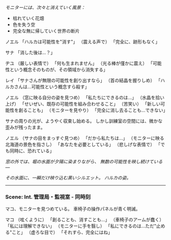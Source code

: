 
_モニターには、次々と消えていく風景：_
- 枯れていく花畑
- 色を失う空
- 完全な無に帰していく世界の断片

ノエル
「ハルカは可能性を"消す"」
（震える声で）
「完全に、跡形もなく」

サナ
「消した後は...？」

ヂユ
（厳しい表情で）
「何も生まれません」
（光る棒が僅かに震え）
「可能性という概念そのものが、その領域から消失する」

レイ
「サナさんが無限の可能性を創り出すなら」
（首の結晶を握りしめ）
「ハルカさんは...可能性という概念すら殺す」

ノエル
（窓に映る自分の姿を見つめ）
「私たちにできるのは...」
（水晶を拾い上げ）
「せいぜい、既存の可能性を組み合わせること」
（苦笑い）
「新しい可能性を創ることも」
（モニターを見やり）
「完全に消し去ることも...できない」

サナの周りの光が、ようやく収束し始める。
しかし訓練室の空間には、微かな歪みが残ったまま。

ノエル
（サナの目をまっすぐ見つめ）
「だから私たちは...」
（モニターに映る北海道の景色を指さし）
「あなたを必要としている」
（悲しげな表情で）
「でも同時に、恐れている」

_窓の外では、堀の水面が夕陽に染まりながら、_
_無数の可能性を映し続けている―_

_その水面に、一瞬だけ映り込む黒いシルエット。_
_ハルカの姿。_

---
### Scene: Int. 管理局・監視室 - 同時刻

マコ、モニターを見つめている。
車椅子の操作パネルが青く明滅。

マコ
（呟くように）
「創ることも、消すことも...」
（車椅子のアームが蠢く）
「私には理解できない」
（モニターに手を翳し）
「私にできるのは...ただ"止める"こと」
（虚ろな目で）
「それすら、完全にはね」